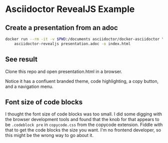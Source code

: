 # Asciidoctor RevealJS Example

## Create a presentation from an adoc

```bash
docker run --rm -it -v $PWD:/documents asciidoctor/docker-asciidoctor \
    asciidoctor-revealjs presentation.adoc -o index.html
```

## See result

Clone this repo and open presentation.html in a browser.

Notice it has a confluent branded theme, code highlighting, a copy button, and a navigation menu.

## Font size of code blocks

I thought the font size of code blocks was too small. I did some digging with the browser development tools and found that the knob for that appears to be `.codeblock pre` in `copycode.css` from the copycode extension. Fiddle with that to get the code blocks the size you want. I'm no frontend developer, so this might be the wrong way to go about it.